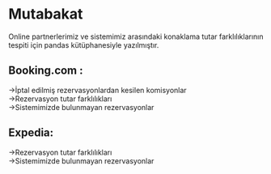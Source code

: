 # Mutabakat
Online partnerlerimiz ve sistemimiz arasındaki konaklama tutar farklılıklarının tespiti için pandas kütüphanesiyle yazılmıştır. 

## Booking.com : 
→İptal edilmiş rezervasyonlardan kesilen komisyonlar <br/>
→Rezervasyon tutar farklılıkları<br/>
→Sistemimizde bulunmayan rezervasyonlar
## Expedia:
→Rezervasyon tutar farklılıkları<br/>
→Sistemimizde bulunmayan rezervasyonlar<br/>
